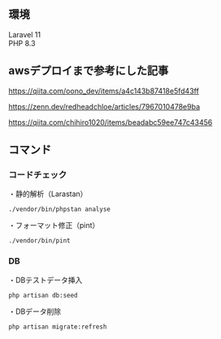 ## 環境
Laravel 11  
PHP 8.3

## awsデプロイまで参考にした記事
https://qiita.com/oono_dev/items/a4c143b87418e5fd43ff

https://zenn.dev/redheadchloe/articles/7967010478e9ba

https://qiita.com/chihiro1020/items/beadabc59ee747c43456

## コマンド
### コードチェック
・静的解析（Larastan）
```
./vendor/bin/phpstan analyse
```
・フォーマット修正（pint）
```
./vendor/bin/pint
```

### DB
・DBテストデータ挿入
```
php artisan db:seed
```
・DBデータ削除
```
php artisan migrate:refresh
```
